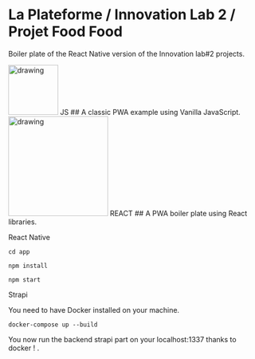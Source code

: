 # La Plateforme / Innovation Lab 2 / Projet Food Food
Boiler plate of the React Native version of the Innovation lab#2 projects. 


<img src="pwa.png" alt="drawing" width="100" />
JS 
## A classic PWA example using Vanilla JavaScript.

<img src="pwareact.png" alt="drawing" width="200"/>
REACT 
## A PWA boiler plate using React libraries.

React Native
```
cd app
```
```
npm install
```
```
npm start
```
Strapi

You need to have Docker installed on your machine.

```
docker-compose up --build
```

You now run the backend strapi part on your localhost:1337 thanks to docker ! .
